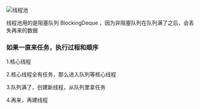 

![线程池](C:\Users\DYY\Desktop\javapict\线程池.PNG)

线程池用的是阻塞队列  BlockingDeque  ，因为非阻塞队列在队列满了之后，会丢失再来的数据



### 如果一直来任务，执行过程和顺序

1.核心线程

2.核心线程全有任务，那么进入队列等核心线程

3.队列满了，创建新线程，从队列里拿任务

4.再来，再建线程


